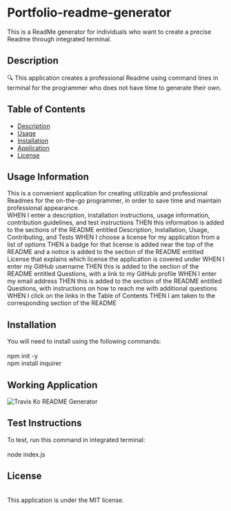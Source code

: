 # Portfolio-readme-generator

This is a ReadMe generator for individuals who want to create a precise Readme through integrated terminal.

## Description
🔍 This application creates a professional Readme using command lines in terminal for the programmer who does not have time to generate their own.

## Table of Contents
- [Description](#description)
- [Usage](#usage-information)
- [Installation](#installation)
- [Application](#working-application)
- [License](#license)


## Usage Information
This is a convenient application for creating utilizable and professional Readmes for the on-the-go programmer, in order to save time and maintain professional appearance.
<br />
WHEN I enter a description, installation instructions, usage information, contribution guidelines, and test instructions
THEN this information is added to the sections of the README entitled Description, Installation, Usage, Contributing, and Tests
WHEN I choose a license for my application from a list of options
THEN a badge for that license is added near the top of the README and a notice is added to the section of the README entitled License that explains which license the application is covered under
WHEN I enter my GitHub username
THEN this is added to the section of the README entitled Questions, with a link to my GitHub profile
WHEN I enter my email address
THEN this is added to the section of the README entitled Questions, with instructions on how to reach me with additional questions
WHEN I click on the links in the Table of Contents
THEN I am taken to the corresponding section of the README

## Installation

You will need to install using the following commands:
<br />
<br />
npm init -y
<br />
npm install inquirer

## Working Application

![Travis Ko README Generator](./src/tko-readme-generator.gif)


## Test Instructions
To test, run this command in integrated terminal:
<br />
<br />
node index.js

## License
<br />
This application is under the MIT license. 

